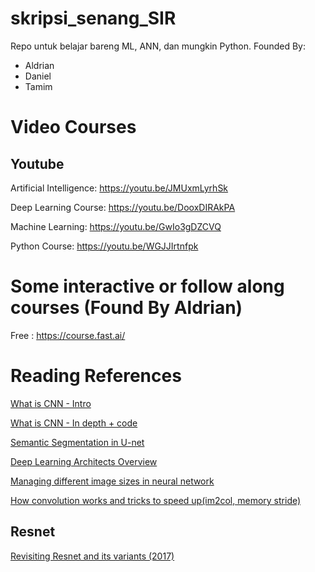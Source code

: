 # skripsi_senang_SIR
Repo untuk belajar bareng ML, ANN, dan mungkin Python. Founded By:
- Aldrian
- Daniel
- Tamim
# Video Courses
## Youtube
Artificial Intelligence:
https://youtu.be/JMUxmLyrhSk

Deep Learning Course:
https://youtu.be/DooxDIRAkPA

Machine Learning:
https://youtu.be/GwIo3gDZCVQ

Python Course:
https://youtu.be/WGJJIrtnfpk

# Some interactive or follow along courses (Found By Aldrian)
Free :
https://course.fast.ai/


# Reading References

[What is CNN - Intro](https://medium.com/@RaghavPrabhu/understanding-of-convolutional-neural-network-cnn-deep-learning-99760835f148)

[What is CNN - In depth + code](https://towardsdatascience.com/convolutional-neural-networks-from-the-ground-up-c67bb41454e1)

[Semantic Segmentation in U-net](https://towardsdatascience.com/understanding-semantic-segmentation-with-unet-6be4f42d4b47)

[Deep Learning Architects Overview](https://towardsdatascience.com/deep-learning-based-super-resolution-without-using-a-gan-11c9bb5b6cd5)

[Managing different image sizes in neural network](https://medium.com/neuronio/how-to-deal-with-image-resizing-in-deep-learning-e5177fad7d89)

[How convolution works and tricks to speed up(im2col, memory stride)](https://towardsdatascience.com/how-are-convolutions-actually-performed-under-the-hood-226523ce7fbf)


## Resnet

[Revisiting Resnet and its variants (2017)](https://towardsdatascience.com/an-overview-of-resnet-and-its-variants-5281e2f56035)
